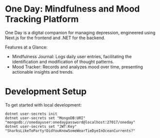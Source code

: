 # One Day: Mindfulness and Mood Tracking Platform

One Day is a digital companion for managing depression, engineered using Next.js for the frontend and .NET for the backend. 

Features at a Glance:
- Mindfulness Journal: Logs daily user entries, facilitating the identification and modification of thought patterns.
- Mood Tracker: Records and analyzes mood over time, presenting actionable insights and trends.

# Development Setup
To get started with local development:

```
dotnet user-secrets init
dotnet user-secrets set "MongoDB:URI" "mongodb://onedayuser:onedaypassword@localhost:27017/oneday"
dotnet user-secrets set "JWT:Key" "SharksLikeToParty!DidYouKnowSomeWearTieDyeInOceanCurrents?"
```
